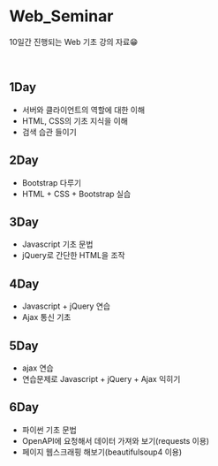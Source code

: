 # Web_Seminar
10일간 진행되는 Web 기초 강의 자료😁

</br>

**1Day**
---
* 서버와 클라이언트의 역할에 대한 이해
* HTML, CSS의 기초 지식을 이해
* 검색 습관 들이기

**2Day**
---
* Bootstrap 다루기
* HTML + CSS + Bootstrap 실습

**3Day**
---
* Javascript 기초 문법
* jQuery로 간단한 HTML을 조작

**4Day**
---
* Javascript + jQuery 연습
* Ajax 통신 기초

**5Day**
---
* ajax 연습
* 연습문제로 Javascript + jQuery + Ajax 익히기

**6Day**
---
* 파이썬 기초 문법
* OpenAPI에 요청해서 데이터 가져와 보기(requests 이용)
* 페이지 웹스크래핑 해보기(beautifulsoup4 이용)


